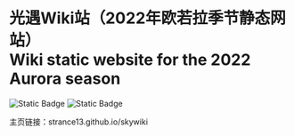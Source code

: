 # 光遇Wiki站（2022年欧若拉季节静态网站）<br>Wiki static website for the 2022 Aurora season
![Static Badge](https://img.shields.io/badge/HTML5-E34F26?style=plastic&logo=html5&logoColor=white)
![Static Badge](https://img.shields.io/badge/index-skywiki-green?style=plastic&link=strance13.github.io%2Fskywiki)


主页链接：strance13.github.io/skywiki
